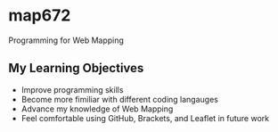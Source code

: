 # map672
Programming for Web Mapping

## My Learning Objectives

- Improve programming skills
- Become more fimiliar with different coding langauges 
- Advance my knowledge of Web Mapping
- Feel comfortable using GitHub, Brackets, and Leaflet in future work
